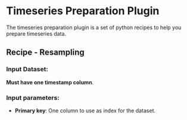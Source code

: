 # Timeseries Preparation Plugin
The timeseries preparation plugin is a set of python recipes to help you prepare timeseries data.


## Recipe - Resampling

### Input Dataset:
**Must have one timestamp column**.

### Input parameters:
- **Primary key**: One column to use as index for the dataset.